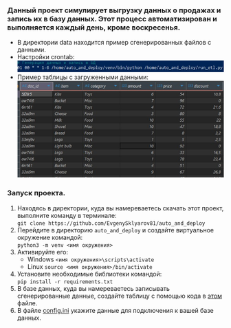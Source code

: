 ### Данный проект симулирует выгрузку данных о продажах и запись их в базу данных. Этот процесс автоматизирован и выполняется каждый день, кроме воскресенья.

* В директории data находится пример сгенерированных файлов с данными.  
* Настройки crontab:  
![](img/crontab.jpg)  
* Пример таблицы с загруженными данными:  
![](img/table_sales.jpg)    

### Запуск проекта.  
1. Находясь в директории, куда вы намереваетесь скачать этот проект, выполните команду в терминале:  
`git clone https://github.com/EvgenySklyarov81/auto_and_deploy`  
2. Перейдите в директорию `auto_and_deploy` и создайте виртуальное окружение командой:  
`python3 -m venv <имя окружения>`  
3. Активируйте его:  
    * Windows `<имя окружения>\scripts\activate`  
    * Linux   `source <имя окружения>/bin/activate`  
4. Установите необходимые библиотеки командой:  
`pip install -r requirements.txt`  
5. В базе данных, куда вы намереваетесь записывать сгенерированные данные, создайте таблицу с помощью кода в [этом](sql/create_table.sql) файле. 
6. В файле [config.ini](config.ini) укажите данные для подключения к вашей базе данных.